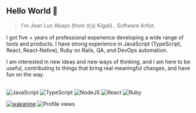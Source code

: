 

## Hello World 👋


> I'm Jean Luc Abayo (from 🇷🇼 Kigali) , Software Artist.


I got five + years of professional experience developing a wide range of tools and products. I have strong experience in JavaScript (TypeScript, React, React-Native), Ruby on Rails, QA, and DevOps automation. 

I am interested in new ideas and new ways of thinking, and I am here to be useful, contributing to things that bring real meaningful changes, and have fun on the way. 
<br/>
<br/>

![JavaScript](https://img.shields.io/badge/javascript-%23323330.svg?style=for-the-badge&logo=javascript&logoColor=%23F7DF1E) 
![TypeScript](https://img.shields.io/badge/typescript-%23007ACC.svg?style=for-the-badge&logo=typescript&logoColor=white) ![NodeJS](https://img.shields.io/badge/node.js-6DA55F?style=for-the-badge&logo=node.js&logoColor=white) ![React](https://img.shields.io/badge/react-%2320232a.svg?style=for-the-badge&logo=react&logoColor=%2361DAFB) ![Ruby](https://img.shields.io/badge/ruby-%23CC342D.svg?style=for-the-badge&logo=ruby&logoColor=white) 

[![wakatime](https://wakatime.com/badge/user/01f5df11-6519-4d6d-92a2-5bd9c5e0f6eb.svg)](https://wakatime.com/@01f5df11-6519-4d6d-92a2-5bd9c5e0f6eb)   ![Profile views](https://gpvc.arturio.dev/abayo-luc)


